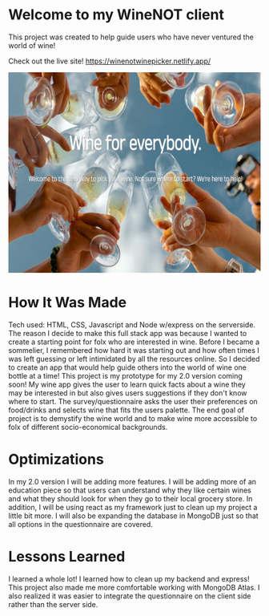 # Welcome to my WineNOT client
This project was created to help guide users who have never ventured the world of wine!


Check out the live site!
https://winenotwinepicker.netlify.app/

<img src="winenotopen.png" width="650" height="400">

# How It Was Made 
Tech used: HTML, CSS, Javascript and Node w/express on the serverside. 
The reason I decide to make this full stack app was because I wanted to create a starting point for folx who are interested in wine. Before I became a 
sommelier, I remembered how hard it was starting out and how often times I was left guessing or left intimidated by all the resources online. So I decided to 
create an app that would help guide others into the world of wine one bottle at a time! This project is my prototype for my 2.0 version coming soon! My wine app gives 
the user to learn quick facts about a wine they may be interested in but also gives users suggestions if they don't know where to start. The survey/questionnaire asks 
the user their preferences on food/drinks and selects wine that fits the users palette. The end goal of project is to demystify the wine world and to make 
wine more accessible to folx of different socio-economical backgrounds. 

# Optimizations
In my 2.0 version I will be adding more features. I will be adding more of an education piece so that users can understand why they like certain wines and what they 
should look for when they go to their local grocery store. In addition, I will be using react as my framework just to clean up my project a little bit more. I will also 
be expanding the database in MongoDB just so that all options in the questionnaire are covered. 

# Lessons Learned
I learned a whole lot! I learned how to clean up my backend and express! This project also made me more comfortable working with MongoDB Atlas. I also realized it 
was easier to integrate the questionnaire on the client side rather than the server side. 


